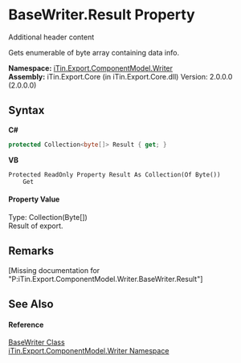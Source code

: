 # BaseWriter.Result Property 
Additional header content 

Gets enumerable of byte array containing data info.

**Namespace:**&nbsp;<a href="N_iTin_Export_ComponentModel_Writer">iTin.Export.ComponentModel.Writer</a><br />**Assembly:**&nbsp;iTin.Export.Core (in iTin.Export.Core.dll) Version: 2.0.0.0 (2.0.0.0)

## Syntax

**C#**<br />
``` C#
protected Collection<byte[]> Result { get; }
```

**VB**<br />
``` VB
Protected ReadOnly Property Result As Collection(Of Byte())
	Get
```


#### Property Value
Type: Collection(Byte[])<br />Result of export.

## Remarks
\[Missing <remarks> documentation for "P:iTin.Export.ComponentModel.Writer.BaseWriter.Result"\]

## See Also


#### Reference
<a href="T_iTin_Export_ComponentModel_Writer_BaseWriter">BaseWriter Class</a><br /><a href="N_iTin_Export_ComponentModel_Writer">iTin.Export.ComponentModel.Writer Namespace</a><br />